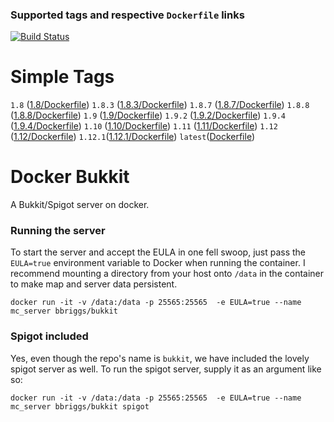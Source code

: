 ### Supported tags and respective `Dockerfile` links

[![Build Status](https://api.travis-ci.org/bbriggs/docker-bukkit.svg?branch=master)](https://travis-ci.org/bbriggs/docker-bukkit)

# Simple Tags

`1.8` ([1.8/Dockerfile](1.8/Dockerfile))
`1.8.3` ([1.8.3/Dockerfile](1.8.3/Dockerfile))
`1.8.7` ([1.8.7/Dockerfile](1.8.7/Dockerfile))
`1.8.8` ([1.8.8/Dockerfile](1.8.8/Dockerfile))
`1.9` ([1.9/Dockerfile](1.9/Dockerfile))
`1.9.2` ([1.9.2/Dockerfile](1.9.2/Dockerfile))
`1.9.4` ([1.9.4/Dockerfile](1.9.4/Dockerfile))
`1.10` ([1.10/Dockerfile](1.10/Dockerfile))
`1.11` ([1.11/Dockerfile](1.11/Dockerfile))
`1.12` ([1.12/Dockerfile](1.12/Dockerfile))
`1.12.1`([1.12.1/Dockerfile](1.12.1/Dockerfile))
`latest`([Dockerfile](Dockerfile))

# Docker Bukkit

A Bukkit/Spigot server on docker.

### Running the server

To start the server and accept the EULA in one fell swoop, just pass the `EULA=true` environment variable to Docker when running the container. I recommend mounting a directory from your host onto `/data` in the container to make map and server data persistent. 

`docker run -it -v /data:/data -p 25565:25565  -e EULA=true --name mc_server bbriggs/bukkit` 

### Spigot included

Yes, even though the repo's name is `bukkit`, we have included the lovely spigot server as well. To run the spigot server, supply it as an argument like so:

`docker run -it -v /data:/data -p 25565:25565  -e EULA=true --name mc_server bbriggs/bukkit spigot` 

